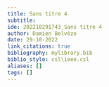 ```yaml
---
title: Sans titre 4
subtitle:
ide: 202210291743_Sans titre 4
author: Damien Belvèze
date: 29-10-2022
link_citations: true
bibliography: mylibrary.bib
biblio_style: csl\ieee.csl
aliases: []
tags: []
---
```











